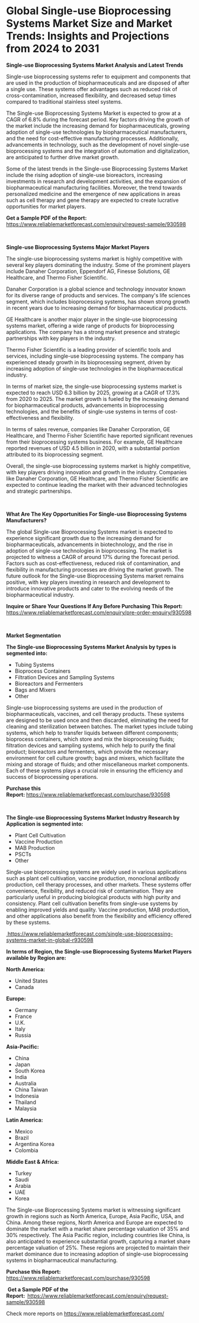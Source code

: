 <p><h1>Global Single-use Bioprocessing Systems Market Size and Market Trends: Insights and Projections from 2024 to 2031</h1></p><p><strong>Single-use Bioprocessing Systems Market Analysis and Latest Trends</strong></p>
<p><p>Single-use bioprocessing systems refer to equipment and components that are used in the production of biopharmaceuticals and are disposed of after a single use. These systems offer advantages such as reduced risk of cross-contamination, increased flexibility, and decreased setup times compared to traditional stainless steel systems.</p><p>The Single-use Bioprocessing Systems Market is expected to grow at a CAGR of 6.8% during the forecast period. Key factors driving the growth of the market include the increasing demand for biopharmaceuticals, growing adoption of single-use technologies by biopharmaceutical manufacturers, and the need for cost-effective manufacturing processes. Additionally, advancements in technology, such as the development of novel single-use bioprocessing systems and the integration of automation and digitalization, are anticipated to further drive market growth.</p><p>Some of the latest trends in the Single-use Bioprocessing Systems Market include the rising adoption of single-use bioreactors, increasing investments in research and development activities, and the expansion of biopharmaceutical manufacturing facilities. Moreover, the trend towards personalized medicine and the emergence of new applications in areas such as cell therapy and gene therapy are expected to create lucrative opportunities for market players.</p></p>
<p><strong>Get a Sample PDF of the Report:&nbsp;</strong> <a href="https://www.reliablemarketforecast.com/enquiry/request-sample/930598">https://www.reliablemarketforecast.com/enquiry/request-sample/930598</a></p>
<p>&nbsp;</p>
<p><strong>Single-use Bioprocessing Systems Major Market Players</strong></p>
<p><p>The single-use bioprocessing systems market is highly competitive with several key players dominating the industry. Some of the prominent players include Danaher Corporation, Eppendorf AG, Finesse Solutions, GE Healthcare, and Thermo Fisher Scientific.</p><p>Danaher Corporation is a global science and technology innovator known for its diverse range of products and services. The company's life sciences segment, which includes bioprocessing systems, has shown strong growth in recent years due to increasing demand for biopharmaceutical products.</p><p>GE Healthcare is another major player in the single-use bioprocessing systems market, offering a wide range of products for bioprocessing applications. The company has a strong market presence and strategic partnerships with key players in the industry.</p><p>Thermo Fisher Scientific is a leading provider of scientific tools and services, including single-use bioprocessing systems. The company has experienced steady growth in its bioprocessing segment, driven by increasing adoption of single-use technologies in the biopharmaceutical industry.</p><p>In terms of market size, the single-use bioprocessing systems market is expected to reach USD 6.3 billion by 2025, growing at a CAGR of 17.3% from 2020 to 2025. The market growth is fueled by the increasing demand for biopharmaceutical products, advancements in bioprocessing technologies, and the benefits of single-use systems in terms of cost-effectiveness and flexibility.</p><p>In terms of sales revenue, companies like Danaher Corporation, GE Healthcare, and Thermo Fisher Scientific have reported significant revenues from their bioprocessing systems business. For example, GE Healthcare reported revenues of USD 4.5 billion in 2020, with a substantial portion attributed to its bioprocessing segment.</p><p>Overall, the single-use bioprocessing systems market is highly competitive, with key players driving innovation and growth in the industry. Companies like Danaher Corporation, GE Healthcare, and Thermo Fisher Scientific are expected to continue leading the market with their advanced technologies and strategic partnerships.</p></p>
<p>&nbsp;</p>
<p><strong>What Are The Key Opportunities For Single-use Bioprocessing Systems Manufacturers?</strong></p>
<p><p>The global Single-use Bioprocessing Systems market is expected to experience significant growth due to the increasing demand for biopharmaceuticals, advancements in biotechnology, and the rise in adoption of single-use technologies in bioprocessing. The market is projected to witness a CAGR of around 17% during the forecast period. Factors such as cost-effectiveness, reduced risk of contamination, and flexibility in manufacturing processes are driving the market growth. The future outlook for the Single-use Bioprocessing Systems market remains positive, with key players investing in research and development to introduce innovative products and cater to the evolving needs of the biopharmaceutical industry.</p></p>
<p><strong>Inquire or Share Your Questions If Any Before Purchasing This Report:</strong> <a href="https://www.reliablemarketforecast.com/enquiry/pre-order-enquiry/930598">https://www.reliablemarketforecast.com/enquiry/pre-order-enquiry/930598</a></p>
<p>&nbsp;</p>
<p><strong>Market Segmentation</strong></p>
<p><strong>The Single-use Bioprocessing Systems Market Analysis by types is segmented into:</strong></p>
<p><ul><li>Tubing Systems</li><li>Bioprocess Containers</li><li>Filtration Devices and Sampling Systems</li><li>Bioreactors and Fermenters</li><li>Bags and Mixers</li><li>Other</li></ul></p>
<p><p>Single-use bioprocessing systems are used in the production of biopharmaceuticals, vaccines, and cell therapy products. These systems are designed to be used once and then discarded, eliminating the need for cleaning and sterilization between batches. The market types include tubing systems, which help to transfer liquids between different components; bioprocess containers, which store and mix the bioprocessing fluids; filtration devices and sampling systems, which help to purify the final product; bioreactors and fermenters, which provide the necessary environment for cell culture growth; bags and mixers, which facilitate the mixing and storage of fluids; and other miscellaneous market components. Each of these systems plays a crucial role in ensuring the efficiency and success of bioprocessing operations.</p></p>
<p><strong>Purchase this Report:&nbsp;</strong><a href="https://www.reliablemarketforecast.com/purchase/930598">https://www.reliablemarketforecast.com/purchase/930598</a></p>
<p>&nbsp;</p>
<p><strong>The Single-use Bioprocessing Systems Market Industry Research by Application is segmented into:</strong></p>
<p><ul><li>Plant Cell Cultivation</li><li>Vaccine Production</li><li>MAB Production</li><li>PSCTs</li><li>Other</li></ul></p>
<p><p>Single-use bioprocessing systems are widely used in various applications such as plant cell cultivation, vaccine production, monoclonal antibody production, cell therapy processes, and other markets. These systems offer convenience, flexibility, and reduced risk of contamination. They are particularly useful in producing biological products with high purity and consistency. Plant cell cultivation benefits from single-use systems by enabling improved yields and quality. Vaccine production, MAB production, and other applications also benefit from the flexibility and efficiency offered by these systems.</p></p>
<p><a href="https://www.reliablemarketforecast.com/single-use-bioprocessing-systems-market-in-global-r930598">&nbsp;https://www.reliablemarketforecast.com/single-use-bioprocessing-systems-market-in-global-r930598</a></p>
<p><strong>In terms of Region, the Single-use Bioprocessing Systems Market Players available by Region are:</strong></p>
<p>
    <p> <strong> North America: </strong>
        <ul>
            <li>United States</li>
            <li>Canada</li>
        </ul>
        </p> 
    <p> <strong> Europe: </strong>
        <ul>
            <li>Germany</li>
            <li>France</li>
            <li>U.K.</li>
            <li>Italy</li>
            <li>Russia</li>
        </ul>
        </p> 
    <p> <strong> Asia-Pacific: </strong>
        <ul>
            <li>China</li>
            <li>Japan</li>
            <li>South Korea</li>
            <li>India</li>
            <li>Australia</li>
            <li>China Taiwan</li>
            <li>Indonesia</li>
            <li>Thailand</li>
            <li>Malaysia</li>
        </ul>
        </p> 
    <p> <strong> Latin America: </strong>
        <ul>
            <li>Mexico</li>
            <li>Brazil</li>
            <li>Argentina Korea</li>
            <li>Colombia</li>
        </ul>
        </p> 
    <p> <strong> Middle East & Africa: </strong>
        <ul>
            <li>Turkey</li>
            <li>Saudi</li>
            <li>Arabia</li>
            <li>UAE</li>
            <li>Korea</li>
        </ul>
    </p>
    </p>
<p><p>The Single-use Bioprocessing Systems market is witnessing significant growth in regions such as North America, Europe, Asia Pacific, USA, and China. Among these regions, North America and Europe are expected to dominate the market with a market share percentage valuation of 35% and 30% respectively. The Asia Pacific region, including countries like China, is also anticipated to experience substantial growth, capturing a market share percentage valuation of 25%. These regions are projected to maintain their market dominance due to increasing adoption of single-use bioprocessing systems in biopharmaceutical manufacturing.</p></p>
<p><strong>Purchase this Report: </strong><a href="https://www.reliablemarketforecast.com/purchase/930598">https://www.reliablemarketforecast.com/purchase/930598</a></p>
<p>&nbsp;<strong>Get a Sample PDF of the Report:&nbsp;&nbsp;</strong><a href="https://www.reliablemarketforecast.com/enquiry/request-sample/930598">https://www.reliablemarketforecast.com/enquiry/request-sample/930598</a></p>
<p><strong></strong></p>
<p>Check more reports on <a href="https://www.reliablemarketforecast.com/">https://www.reliablemarketforecast.com/</a></p>